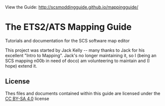 View the Guide: http://scsmoddingguide.github.io/mappingguide/

# The ETS2/ATS Mapping Guide
Tutorials and documentation for the SCS software map editor

This project was started by Jack Kelly -- many thanks to Jack for his excellent "Intro to Mapping".  Jack's no longer maintaining it, so I (being an SCS mapping n00b in need of doco) am volunteering to maintain and (I hope) extend it.

## License 
Thes files and documents contained within this guide are licensed under the [CC BY-SA 4.0](https://creativecommons.org/licenses/by-sa/4.0/) license
